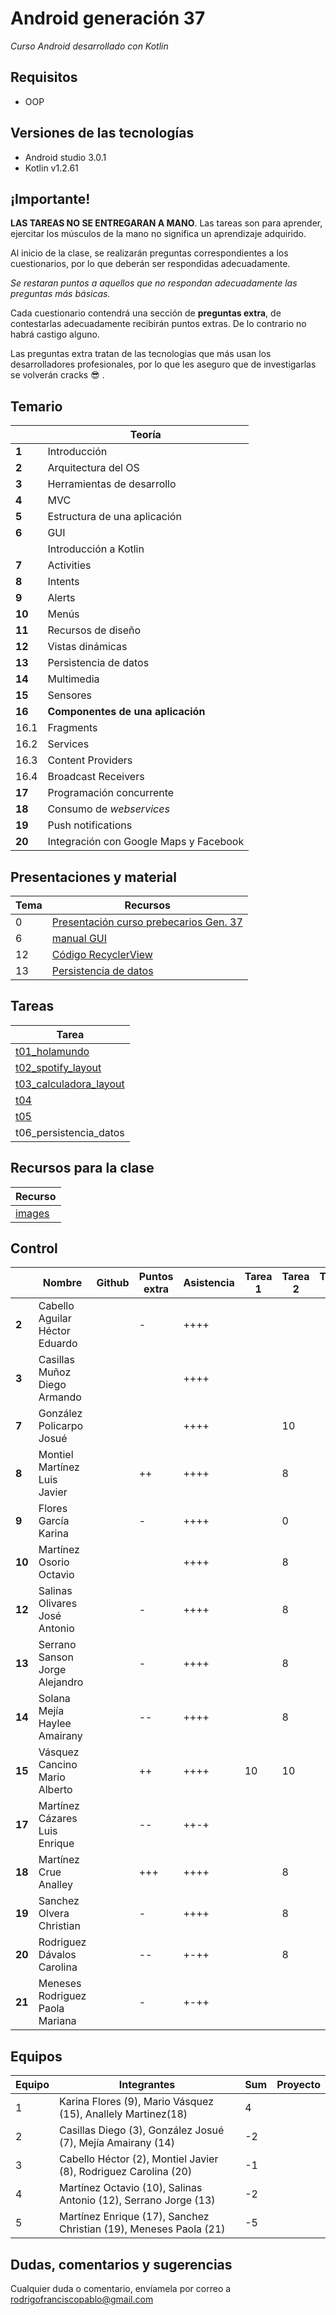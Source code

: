 # Android generación 37

*Curso Android desarrollado con Kotlin*

## Requisitos

- OOP

## Versiones de las tecnologías

- Android studio 3.0.1
- Kotlin v1.2.61

## ¡Importante!

**LAS TAREAS NO SE ENTREGARAN A MANO**. Las tareas son para aprender, ejercitar los músculos de la mano no significa un aprendizaje adquirido.

Al inicio de la clase, se realizarán preguntas correspondientes a los cuestionarios, por lo que deberán ser respondidas adecuadamente.

*Se restaran puntos a aquellos que no respondan adecuadamente las preguntas más básicas.*

Cada cuestionario contendrá una sección de **preguntas extra**, de contestarlas adecuadamente recibirán puntos extras. De lo contrario no habrá castigo alguno.

Las preguntas extra tratan de las tecnologias que más usan los desarrolladores profesionales, por lo que les aseguro que de investigarlas se volverán cracks 😎 .

## Temario

|        | Teoría                                 |
| ------ | -------------------------------------- |
| **1**  | Introducción                           |
| **2**  | Arquitectura del OS                    |
| **3**  | Herramientas de desarrollo             |
| **4**  | MVC                                    |
| **5**  | Estructura de una aplicación           |
| **6**  | GUI                                    |
|        | Introducción a Kotlin                  |
| **7**  | Activities                             |
| **8**  | Intents                                |
| **9**  | Alerts                                 |
| **10** | Menús                                  |
| **11** | Recursos de diseño                     |
| **12** | Vistas dinámicas                       |
| **13** | Persistencia de datos                  |
| **14** | Multimedia                             |
| **15** | Sensores                               |
| **16** | **Componentes de una aplicación**      |
| 16.1   | Fragments                              |
| 16.2   | Services                               |
| 16.3   | Content Providers                      |
| 16.4   | Broadcast Receivers                    |
| **17** | Programación concurrente               |
| **18** | Consumo de *webservices*               |
| **19** | Push notifications                     |
| **20** | Integración con Google Maps y Facebook |

## Presentaciones y material

| Tema | Recursos                                                     |
| ---- | ------------------------------------------------------------ |
| 0    | [Presentación curso prebecarios Gen. 37](https://speakerdeck.com/rodrigofrancisco/curso-androidk-g37) |
| 6    | [manual GUI](src/6_GUI/gui.md)                               |
| 12   | [Código RecyclerView](https://github.com/SerjAlva/RecyclerViewKotlin) |
| 13   | [Persistencia de datos](src/13_codigos_persistencia_datos)   |

## Tareas

| Tarea                                                        |
| ------------------------------------------------------------ |
| [t01_holamundo](https://github.com/Androidkcourse/t01_helloworld) |
| [t02_spotify_layout](https://github.com/Androidkcourse/t02_spotify) |
| [t03_calculadora_layout](https://github.com/Androidkcourse/t03_calculadora) |
| [t04](src/0_tareas/tarea04.md)                               |
| [t05](src/0_tareas/tarea05.md)                               |
| t06_persistencia_datos                                       |

## Recursos para la clase

| Recurso                       |
| ----------------------------- |
| [images](src/6_GUI/resources) |

## Control

|        | Nombre                          | Github | Puntos extra | Asistencia | Tarea 1 | Tarea 2 | Tarea 3 | Tarea 4 | Tarea 5 | Tarea 6 | Proyecto | C. final |
| ------ | ------------------------------- | ------ | ------------ | ---------- | ------- | ------- | ------- | ------- | ------- | ------- | -------- | -------- |
| **2**  | Cabello Aguilar Héctor Eduardo  |        | -            | ++++       |         |         |         |         |         |         |          |          |
| **3**  | Casillas Muñoz Diego Armando    |        |              | ++++       |         |         |         |         |         |         |          |          |
| **7**  | González Policarpo Josué        |        |              | ++++       |         | 10      |         |         |         |         |          |          |
| **8**  | Montiel Martínez Luis Javier    |        | ++           | ++++       |         | 8       |         |         |         |         |          |          |
| **9**  | Flores García Karina            |        | -            | ++++       |         | 0       |         |         |         |         |          |          |
| **10** | Martínez Osorio Octavio         |        |              | ++++       |         | 8       |         |         |         |         |          |          |
| **12** | Salinas Olivares José Antonio   |        | -            | ++++       |         | 8       |         |         |         |         |          |          |
| **13** | Serrano Sanson Jorge Alejandro  |        | -            | ++++       |         | 8       |         |         |         |         |          |          |
| **14** | Solana Mejía Haylee Amairany    |        | --           | ++++       |         | 8       |         |         |         |         |          |          |
| **15** | Vásquez Cancino Mario Alberto   |        | ++           | ++++       | 10      | 10      |         |         |         |         |          |          |
| **17** | Martínez Cázares Luis Enrique   |        | --           | ++-+       |         |         |         |         |         |         |          |          |
| **18** | Martínez Crue Analley           |        | +++          | ++++       |         | 8       |         |         |         |         |          |          |
| **19** | Sanchez Olvera Christian        |        | -            | ++++       |         | 8       |         |         |         |         |          |          |
| **20** | Rodriguez Dávalos Carolina      |        | --           | +-++       |         | 8       |         |         |         |         |          |          |
| **21** | Meneses Rodriguez Paola Mariana |        | -            | +-++       |         |         |         |         |         |         |          |          |

## Equipos

| Equipo | Integrantes                                                  | Sum  | Proyecto |
| ------ | ------------------------------------------------------------ | ---- | -------- |
| 1      | Karina Flores (9), Mario Vásquez (15), Anallely Martinez(18) | 4    |          |
| 2      | Casillas Diego (3), González Josué (7), Mejía Amairany (14)  | -2   |          |
| 3      | Cabello Héctor (2), Montiel Javier (8), Rodriguez Carolina (20) | -1   |          |
| 4      | Martínez Octavio (10), Salinas Antonio (12), Serrano Jorge (13) | -2   |          |
| 5      | Martínez Enrique (17), Sanchez Christian (19), Meneses Paola (21) | -5   |          |

## Dudas, comentarios y sugerencias

Cualquier duda o comentario, envíamela por correo a rodrigofranciscopablo@gmail.com
